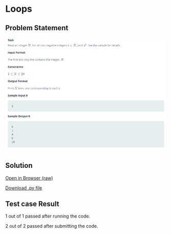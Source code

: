 # Loops

## Problem Statement

![Problem Statement Screenshot](./ps.png)

## Solution

[Open in Browser (raw)](https://raw.githubusercontent.com/iUtsavB/HackerRankSolutions/master/Practice/Python/Introduction/Loops/Loops.py)

[Download .py file](Loops.py)

## Test case Result

1 out of 1 passed after running the code.

2 out of 2 passed after submitting the code.
